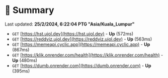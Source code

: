 # 📖 Summary
Last updated: **25/2/2024, 6:22:04 PTG "Asia/Kuala_Lumpur"**

- `GET` [https://hst.ujol.dev](https://hst.ujol.dev) - **Up** (572ms)
- `GET` [https://reddviz.ujol.dev](https://reddviz.ujol.dev) - **Up** (563ms)
- `GET` [https://memeapi.cyclic.app](https://memeapi.cyclic.app) - **Up** (867ms)
- `GET` [https://klik.onrender.com/health](https://klik.onrender.com/health) - **Up** (480ms)
- `GET` [https://dumb.onrender.com](https://dumb.onrender.com) - **Up** (395ms)
